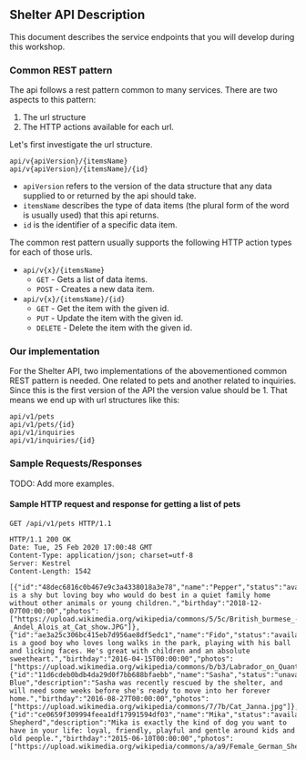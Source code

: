 ## Shelter API Description

This document describes the service endpoints that you will develop during this workshop.

### Common REST pattern

The api follows a rest pattern common to many services. There are two aspects
to this pattern:
1. The url structure
2. The HTTP actions available for each url.

Let's first investigate the url structure.

    api/v{apiVersion}/{itemsName}
    api/v{apiVersion}/{itemsName}/{id}

* `apiVersion` refers to the version of the data structure that any data supplied to or returned by the api should take.
* `itemsName` describes the type of data items (the plural form of the word is usually used) that this api
returns.
* `id` is the identifier of a specific data item.

The common rest pattern usually supports the following HTTP action types for each of those urls.

* `api/v{x}/{itemsName}`
  * `GET` - Gets a list of data items.
  * `POST` - Creates a new data item.
* `api/v{x}/{itemsName}/{id}`
  * `GET` - Get the item with the given id.
  * `PUT` - Update the item with the given id.
  * `DELETE` - Delete the item with the given id.

### Our implementation

For the Shelter API, two implementations of the abovementioned common REST pattern is needed. One related to pets and another related to inquiries. Since this is the first version of the API the version value should be 1. That means we end up with url structures like this:

    api/v1/pets
    api/v1/pets/{id}
    api/v1/inquiries
    api/v1/inquiries/{id}

### Sample Requests/Responses

TODO: Add more examples.

#### Sample HTTP request and response for getting a list of pets

```HTTP
GET /api/v1/pets HTTP/1.1
```

```HTTP
HTTP/1.1 200 OK
Date: Tue, 25 Feb 2020 17:00:48 GMT
Content-Type: application/json; charset=utf-8
Server: Kestrel
Content-Length: 1542

[{"id":"48dec6816c0b467e9c3a4338018a3e78","name":"Pepper","status":"available","kind":"cat","breed":"Burmese","description":"Pepper is a shy but loving boy who would do best in a quiet family home without other animals or young children.","birthday":"2018-12-07T00:00:00","photos":["https://upload.wikimedia.org/wikipedia/commons/5/5c/British_burmese_-_Andel_Alois_at_Cat_show.JPG"]},{"id":"ae3a25c306bc415eb7d956ae8df5edc1","name":"Fido","status":"available","kind":"dog","breed":"Labrador","description":"Fido is a good boy who loves long walks in the park, playing with his ball and licking faces. He's great with children and an absolute sweetheart.","birthday":"2016-04-15T00:00:00","photos":["https://upload.wikimedia.org/wikipedia/commons/b/b3/Labrador_on_Quantock_%282307909488%29.jpg"]},{"id":"11d6cdeb0bdb4da29d0f7bb688bfaebb","name":"Sasha","status":"unavailable","kind":"cat","breed":"Russian Blue","description":"Sasha was recently rescued by the shelter, and will need some weeks before she's ready to move into her forever home.","birthday":"2016-08-27T00:00:00","photos":["https://upload.wikimedia.org/wikipedia/commons/7/7b/Cat_Janna.jpg"]},{"id":"ce0659f309994feea1df17991594df03","name":"Mika","status":"available","kind":"dog","breed":"German Shepherd","description":"Mika is exactly the kind of dog you want to have in your life: loyal, friendly, playful and gentle around kids and old people.","birthday":"2015-06-10T00:00:00","photos":["https://upload.wikimedia.org/wikipedia/commons/a/a9/Female_German_Shepherd.jpg"]}]```
```
